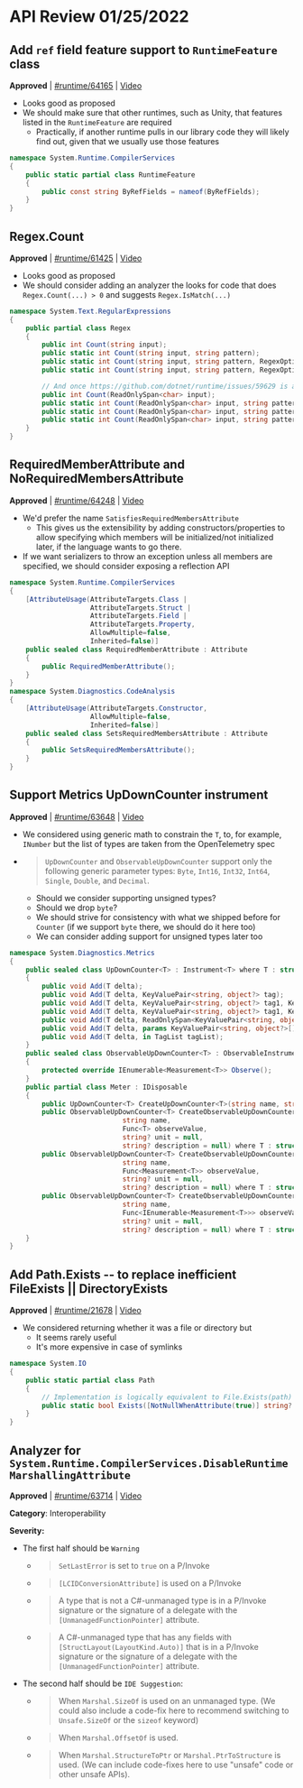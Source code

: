 # API Review 01/25/2022

## Add `ref` field feature support to `RuntimeFeature` class

**Approved** | [#runtime/64165](https://github.com/dotnet/runtime/issues/64165#issuecomment-1021471976) | [Video](https://www.youtube.com/watch?v=2rlbyoSZF3k&t=0h0m0s)

* Looks good as proposed
* We should make sure that other runtimes, such as Unity, that features listed in the `RuntimeFeature` are required
    - Practically, if another runtime pulls in our library code they will likely find out, given that we usually use those features

```C#
namespace System.Runtime.CompilerServices
{
    public static partial class RuntimeFeature
    {
        public const string ByRefFields = nameof(ByRefFields);
    }
}
```
## Regex.Count

**Approved** | [#runtime/61425](https://github.com/dotnet/runtime/issues/61425#issuecomment-1021481038) | [Video](https://www.youtube.com/watch?v=2rlbyoSZF3k&t=0h10m39s)

* Looks good as proposed
* We should consider adding an analyzer the looks for code that does `Regex.Count(...) > 0` and suggests `Regex.IsMatch(...)`

```C#
namespace System.Text.RegularExpressions
{
    public partial class Regex
    {
        public int Count(string input);
        public static int Count(string input, string pattern);
        public static int Count(string input, string pattern, RegexOptions options);
        public static int Count(string input, string pattern, RegexOptions options, TimeSpan matchTimeout);

        // And once https://github.com/dotnet/runtime/issues/59629 is approved and we support spans
        public int Count(ReadOnlySpan<char> input);
        public static int Count(ReadOnlySpan<char> input, string pattern);
        public static int Count(ReadOnlySpan<char> input, string pattern, RegexOptions options);
        public static int Count(ReadOnlySpan<char> input, string pattern, RegexOptions options, TimeSpan matchTimeout);
    }
}
```
## RequiredMemberAttribute and NoRequiredMembersAttribute

**Approved** | [#runtime/64248](https://github.com/dotnet/runtime/issues/64248#issuecomment-1021504089) | [Video](https://www.youtube.com/watch?v=2rlbyoSZF3k&t=0h21m29s)

* We'd prefer the name `SatisfiesRequiredMembersAttribute`
    - This gives us the extensibility by adding constructors/properties to allow specifying which members will be initialized/not initialized later, if the language wants to go there.
* If we want serializers to throw an exception unless all members are specified, we should consider exposing a reflection API

```C#
namespace System.Runtime.CompilerServices
{
    [AttributeUsage(AttributeTargets.Class |
                    AttributeTargets.Struct |
                    AttributeTargets.Field |
                    AttributeTargets.Property,
                    AllowMultiple=false,
                    Inherited=false)]
    public sealed class RequiredMemberAttribute : Attribute
    {
        public RequiredMemberAttribute();
    }
}
namespace System.Diagnostics.CodeAnalysis
{
    [AttributeUsage(AttributeTargets.Constructor,
                    AllowMultiple=false,
                    Inherited=false)]
    public sealed class SetsRequiredMembersAttribute : Attribute
    {
        public SetsRequiredMembersAttribute();
    }
}
```
## Support Metrics UpDownCounter instrument

**Approved** | [#runtime/63648](https://github.com/dotnet/runtime/issues/63648#issuecomment-1021529630) | [Video](https://www.youtube.com/watch?v=2rlbyoSZF3k&t=0h50m35s)

* We considered using generic math to constrain the `T`, to, for example, `INumber` but the list of types are taken from the OpenTelemetry spec
* > `UpDownCounter` and `ObservableUpDownCounter` support only the following generic parameter types: `Byte`, `Int16`, `Int32`, `Int64`, `Single`, `Double`, and `Decimal`.
    - Should we consider supporting unsigned types?
    - Should we drop `byte`?
    - We should strive for consistency with what we shipped before for `Counter` (if we support `byte` there, we should do it here too)
    - We can consider adding support for unsigned types later too

```C#
namespace System.Diagnostics.Metrics
{
    public sealed class UpDownCounter<T> : Instrument<T> where T : struct
    {
        public void Add(T delta);
        public void Add(T delta, KeyValuePair<string, object?> tag);
        public void Add(T delta, KeyValuePair<string, object?> tag1, KeyValuePair<string, object?> tag2);
        public void Add(T delta, KeyValuePair<string, object?> tag1, KeyValuePair<string, object?> tag2, KeyValuePair<string, object?> tag3);
        public void Add(T delta, ReadOnlySpan<KeyValuePair<string, object?>> tags);
        public void Add(T delta, params KeyValuePair<string, object?>[] tags);
        public void Add(T delta, in TagList tagList);
    }
    public sealed class ObservableUpDownCounter<T> : ObservableInstrument<T> where T : struct
    {
        protected override IEnumerable<Measurement<T>> Observe();
    }
    public partial class Meter : IDisposable
    {
        public UpDownCounter<T> CreateUpDownCounter<T>(string name, string? unit = null, string? description = null) where T : struct ;
        public ObservableUpDownCounter<T> CreateObservableUpDownCounter<T>(
                            string name,
                            Func<T> observeValue,
                            string? unit = null,
                            string? description = null) where T : struct;
        public ObservableUpDownCounter<T> CreateObservableUpDownCounter<T>(
                            string name,
                            Func<Measurement<T>> observeValue,
                            string? unit = null,
                            string? description = null) where T : struct;
        public ObservableUpDownCounter<T> CreateObservableUpDownCounter<T>(
                            string name,
                            Func<IEnumerable<Measurement<T>>> observeValues,
                            string? unit = null,
                            string? description = null) where T : struct;
    }
}
```

## Add Path.Exists -- to replace inefficient FileExists || DirectoryExists

**Approved** | [#runtime/21678](https://github.com/dotnet/runtime/issues/21678#issuecomment-1021543111) | [Video](https://www.youtube.com/watch?v=2rlbyoSZF3k&t=1h21m32s)

* We considered returning whether it was a file or directory but
    - It seems rarely useful
    - It's more expensive in case of symlinks

```C#
namespace System.IO
{
    public static partial class Path
    {
        // Implementation is logically equivalent to File.Exists(path) || Directory.Exists(path)
        public static bool Exists([NotNullWhenAttribute(true)] string? path);
    }
}
```

## Analyzer for `System.Runtime.CompilerServices.DisableRuntimeMarshallingAttribute`

**Approved** | [#runtime/63714](https://github.com/dotnet/runtime/issues/63714#issuecomment-1021551711) | [Video](https://www.youtube.com/watch?v=2rlbyoSZF3k&t=1h37m56s)

**Category**: Interoperability

**Severity:**

* The first half should be `Warning`
    * > `SetLastError` is set to `true` on a P/Invoke
    * > `[LCIDConversionAttribute]` is used on a P/Invoke
    * > A type that is not a C#-unmanaged type is in a P/Invoke signature or the signature of a delegate with the `[UnmanagedFunctionPointer]` attribute.
    * > A C#-unmanaged type that has any fields with `[StructLayout(LayoutKind.Auto)]` that is in a P/Invoke signature or the signature of a delegate with the `[UnmanagedFunctionPointer]` attribute.
* The second half should be `IDE Suggestion`:
    * > When `Marshal.SizeOf` is used on an unmanaged type. (We could also include a code-fix here to recommend switching to `Unsafe.SizeOf` or the `sizeof` keyword)
    * > When `Marshal.OffsetOf` is used.
    * > When `Marshal.StructureToPtr` or `Marshal.PtrToStructure` is used. (We can include code-fixes here to use "unsafe" code or other unsafe APIs).

